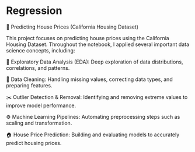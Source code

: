 # Regression
🏡 Predicting House Prices (California Housing Dataset)

This project focuses on predicting house prices using the California Housing Dataset.
Throughout the notebook, I applied several important data science concepts, including:

🔎 Exploratory Data Analysis (EDA): Deep exploration of data distributions, correlations, and patterns.

🧹 Data Cleaning: Handling missing values, correcting data types, and preparing features.

✂️ Outlier Detection & Removal: Identifying and removing extreme values to improve model performance.

⚙️ Machine Learning Pipelines: Automating preprocessing steps such as scaling and transformation.

🏠 House Price Prediction: Building and evaluating models to accurately predict housing prices.
